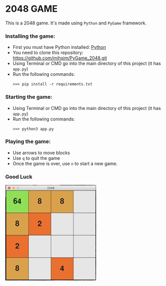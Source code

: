 # 2048 GAME

This is a 2048 game. It's made using `Python` and `PyGame` framework.

### Installing the game:
- First you must have Python installed: [Python](https://www.python.org/downloads/) 
- You need to clone this repository: https://github.com/mihsim/PyGame_2048.git
- Using Terminal or CMD go into the main directory of this project (it has `app.py`)
- Run the following commands:
    ```
    >>> pip install -r requirements.txt
    ``` 
  
### Starting the game:
- Using Terminal or CMD go into the main directory of this project (it has `app.py`)
- Run the following commands:
    ```
    >>> python3 app.py
    ```
### Playing the game:
- Use arrows to move blocks
- Use `q` to quit the game
- Once the game is over, use `n` to start a new game.


### Good Luck

<img src="img/screenshot.png" height="300">
